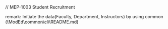 // MEP-1003 Student Recruitment

remark: Initiate the data(Faculty, Department, Instructors) by using common (\ModEd\common\cli\README.md)
